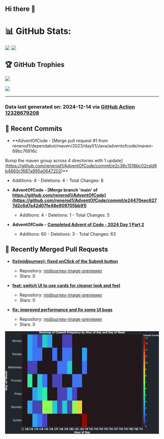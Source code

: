 ## Hi there 👋

<!--
**renerod1/renerod1** is a ✨ _special_ ✨ repository because its `README.md` (this file) appears on your GitHub profile.

Here are some ideas to get you started:

- 🔭 I’m currently working on ...
- 🌱 I’m currently learning ...
- 👯 I’m looking to collaborate on ...
- 🤔 I’m looking for help with ...
- 💬 Ask me about ...
- 📫 How to reach me: ...
- 😄 Pronouns: ...
- ⚡ Fun fact: ...
-->

# 📊 GitHub Stats:

![](https://github-readme-stats.vercel.app/api/?username=renerod1&hide_border=true&theme=transparent&show_icons=true&include_all_commits=true&exclude_repo=renerod1) ![](https://github-readme-stats.vercel.app/api/top-langs/?username=renerod1&hide_border=true&theme=transparent&layout=compact&langs_count=20&exclude_repo=renerod1&hide=git+attributes)

## 🏆 GitHub Trophies

![](https://github-profile-trophy.vercel.app/?username=renerod1&no-bg=true&no-frame=true)

![](https://skillicons.dev/icons?i=java,ts,godot,scss,kotlin,html,js,postgresql)

---

### Data last generated on: 2024-12-14 via [GitHub Action 12328679208](https://github.com/renerod1/renerod1/actions/runs/12328679208)


## 🚀 Recent Commits

- **AdventOfCode - [Merge pull request #1 from renerod1/dependabot/maven/2023/day01/Java/adventofcode/maven-69bc76916c

Bump the maven group across 4 directories with 1 update](https://github.com/renerod1/AdventOfCode/commit/e2c36c1518bc02cdd9b4860c1687a995a0647202)**
   - Additions: 4 - Deletions: 4 - Total Changes: 8

- **AdventOfCode - [Merge branch 'main' of https://github.com/renerod1/AdventOfCode](https://github.com/renerod1/AdventOfCode/commit/e24470eec6277d2c6d7a42d07fe48e909705bb91)**
   - Additions: 4 - Deletions: 1 - Total Changes: 5

- **AdventOfCode - [Completed Advent of Code - 2024 Day 1 Part 2](https://github.com/renerod1/AdventOfCode/commit/1615e8481c82b5b4bf2eabecd120b0aa4c117212)**
   - Additions: 60 - Deletions: 3 - Total Changes: 63

## 🔀 Recently Merged Pull Requests

- **[fix(midjourney): fixed onClick of the Submit button](https://github.com/renerod1/midjourney-image-previewer/pull/12)**
   - Repository: [midjourney-image-previewer](https://github.com/renerod1/midjourney-image-previewer)
   - Stars: 0

- **[feat: switch UI to use cards for cleaner look and feel](https://github.com/renerod1/midjourney-image-previewer/pull/10)**
   - Repository: [midjourney-image-previewer](https://github.com/renerod1/midjourney-image-previewer)
   - Stars: 0

- **[fix: improved performance and fix some UI bugs](https://github.com/renerod1/midjourney-image-previewer/pull/9)**
   - Repository: [midjourney-image-previewer](https://github.com/renerod1/midjourney-image-previewer)
   - Stars: 0

![](DataVisuals/data.gif)

